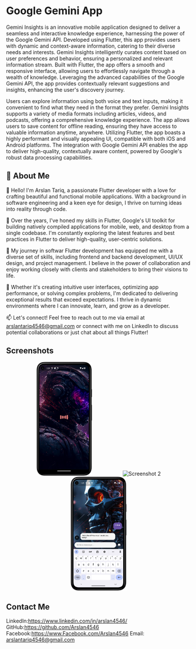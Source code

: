 # Google Gemini App
Gemini Insights is an innovative mobile application designed to deliver a seamless and interactive knowledge experience, harnessing the power of the Google Gemini API. Developed using Flutter, this app provides users with dynamic and context-aware information, catering to their diverse needs and interests. Gemini Insights intelligently curates content based on user preferences and behavior, ensuring a personalized and relevant information stream. Built with Flutter, the app offers a smooth and responsive interface, allowing users to effortlessly navigate through a wealth of knowledge. Leveraging the advanced capabilities of the Google Gemini API, the app provides contextually relevant suggestions and insights, enhancing the user's discovery journey.

Users can explore information using both voice and text inputs, making it convenient to find what they need in the format they prefer. Gemini Insights supports a variety of media formats including articles, videos, and podcasts, offering a comprehensive knowledge experience. The app allows users to save content for offline reading, ensuring they have access to valuable information anytime, anywhere. Utilizing Flutter, the app boasts a highly performant and visually appealing UI, compatible with both iOS and Android platforms. The integration with Google Gemini API enables the app to deliver high-quality, contextually aware content, powered by Google's robust data processing capabilities.

## 🚀 About Me
👋 Hello! I'm Arslan Tariq, a passionate Flutter developer with a love for crafting beautiful and functional mobile applications. With a background in software engineering and a keen eye for design, I thrive on turning ideas into reality through code.

🚀 Over the years, I've honed my skills in Flutter, Google's UI toolkit for building natively compiled applications for mobile, web, and desktop from a single codebase. I'm constantly exploring the latest features and best practices in Flutter to deliver high-quality, user-centric solutions.

💼 My journey in softwar Flutter development has equipped me with a diverse set of skills, including frontend and backend development, UI/UX design, and project management. I believe in the power of collaboration and enjoy working closely with clients and stakeholders to bring their visions to life.

🌟 Whether it's creating intuitive user interfaces, optimizing app performance, or solving complex problems, I'm dedicated to delivering exceptional results that exceed expectations. I thrive in dynamic environments where I can innovate, learn, and grow as a developer.

📫 Let's connect! Feel free to reach out to me via email at arslantariq4546@gmail.com or connect with me on LinkedIn to discuss potential collaborations or just chat about all things Flutter!
## Screenshots
<p align="center">
  <img src="https://github.com/Arslan4546/Gemini-Chat-App/blob/main/assets/screenshots/ss1.png" alt="Screenshot 1" width="30%" style="margin: 0 40px;"/>
  <img src="https://github.com/Arslan4546/Gemini-Chat-App/blob/main/assets/screenshots/ss2.png" alt="Screenshot 2" width="30%" style="margin: 0 40px;"/>
  <img src="https://github.com/Arslan4546/Gemini-Chat-App/blob/main/assets/screenshots/ss3.png" alt="Screenshot 3" width="30%" style="margin: 0 40px;"/>

</p>


## Contact Me

LinkedIn:https://www.linkedin.com/in/arslan4546/
GitHub:https://github.com/Arslan4546
Facebook:https://www.Facebook.com/Arslan4546
Email: arslantariq4546@gmail.com



